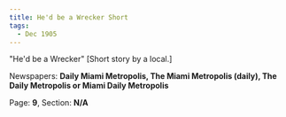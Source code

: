 ```yaml
---  
title: He'd be a Wrecker Short  
tags:  
  - Dec 1905  
---  
```

  
"He'd be a Wrecker" [Short story by a local.]  
  
Newspapers: **Daily Miami Metropolis, The Miami Metropolis (daily), The Daily Metropolis or Miami Daily Metropolis**  
  
Page: **9**, Section: **N/A** 
